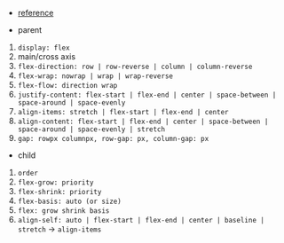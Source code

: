 - [reference](https://css-tricks.com/snippets/css/a-guide-to-flexbox/)

- parent
1. `display: flex`
2. main/cross axis
3. `flex-direction: row | row-reverse | column | column-reverse`
4. `flex-wrap: nowrap | wrap | wrap-reverse`
5. `flex-flow: direction wrap`
6. `justify-content: flex-start | flex-end | center | space-between | space-around | space-evenly`
7. `align-items: stretch | flex-start | flex-end | center`
8. `align-content: flex-start | flex-end | center | space-between | space-around | space-evenly | stretch`
9. `gap: rowpx columnpx, row-gap: px, column-gap: px`
- child
1. `order`
2. `flex-grow: priority`
3. `flex-shrink: priority`
4. `flex-basis: auto (or size)`
5. `flex: grow shrink basis`
6. `align-self: auto | flex-start | flex-end | center | baseline | stretch` -> `align-items`
